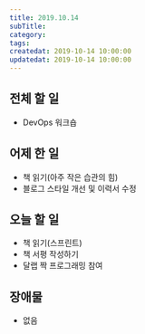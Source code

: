 ```yaml
---
title: 2019.10.14
subTitle: 
category: 
tags: 
createdat: 2019-10-14 10:00:00
updatedat: 2019-10-14 10:00:00
---
```


## 전체 할 일

* DevOps 워크숍

## 어제 한 일

* 책 읽기(아주 작은 습관의 힘)
* 블로그 스타일 개선 및 이력서 수정

## 오늘 할 일

* 책 읽기(스프린트)
* 책 서평 작성하기
* 달랩 짝 프로그래밍 참여

## 장애물

* 없음